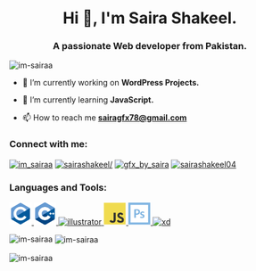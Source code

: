 <h1 align="center">Hi 👋, I'm Saira Shakeel.</h1>
<h3 align="center">A passionate Web developer from Pakistan.</h3>

<p align="left"> <img src="https://komarev.com/ghpvc/?username=im-sairaa&label=Profile%20views&color=0e75b6&style=flat" alt="im-sairaa" /> </p>

- 🔭 I’m currently working on **WordPress Projects.**

- 🌱 I’m currently learning **JavaScript.**

- 📫 How to reach me **sairagfx78@gmail.com**

<h3 align="left">Connect with me:</h3>
<p align="left">
<a href="https://twitter.com/im_sairaa" target="blank"><img align="center" src="https://raw.githubusercontent.com/rahuldkjain/github-profile-readme-generator/master/src/images/icons/Social/twitter.svg" alt="im_sairaa" height="30" width="40" /></a>
<a href="https://linkedin.com/in/sairashakeel/" target="blank"><img align="center" src="https://raw.githubusercontent.com/rahuldkjain/github-profile-readme-generator/master/src/images/icons/Social/linked-in-alt.svg" alt="sairashakeel/" height="30" width="40" /></a>
<a href="https://instagram.com/gfx_by_saira" target="blank"><img align="center" src="https://raw.githubusercontent.com/rahuldkjain/github-profile-readme-generator/master/src/images/icons/Social/instagram.svg" alt="gfx_by_saira" height="30" width="40" /></a>
<a href="https://www.behance.net/sairashakeel04" target="blank"><img align="center" src="https://raw.githubusercontent.com/rahuldkjain/github-profile-readme-generator/master/src/images/icons/Social/behance.svg" alt="sairashakeel04" height="30" width="40" /></a>
</p>

<h3 align="left">Languages and Tools:</h3>
<p align="left"> <a href="https://www.cprogramming.com/" target="_blank" rel="noreferrer"> <img src="https://raw.githubusercontent.com/devicons/devicon/master/icons/c/c-original.svg" alt="c" width="40" height="40"/> </a> <a href="https://www.w3schools.com/cpp/" target="_blank" rel="noreferrer"> <img src="https://raw.githubusercontent.com/devicons/devicon/master/icons/cplusplus/cplusplus-original.svg" alt="cplusplus" width="40" height="40"/> </a> <a href="https://www.adobe.com/in/products/illustrator.html" target="_blank" rel="noreferrer"> <img src="https://www.vectorlogo.zone/logos/adobe_illustrator/adobe_illustrator-icon.svg" alt="illustrator" width="40" height="40"/> </a> <a href="https://developer.mozilla.org/en-US/docs/Web/JavaScript" target="_blank" rel="noreferrer"> <img src="https://raw.githubusercontent.com/devicons/devicon/master/icons/javascript/javascript-original.svg" alt="javascript" width="40" height="40"/> </a> <a href="https://www.photoshop.com/en" target="_blank" rel="noreferrer"> <img src="https://raw.githubusercontent.com/devicons/devicon/master/icons/photoshop/photoshop-line.svg" alt="photoshop" width="40" height="40"/> </a> <a href="https://www.adobe.com/products/xd.html" target="_blank" rel="noreferrer"> <img src="https://cdn.worldvectorlogo.com/logos/adobe-xd.svg" alt="xd" width="40" height="40"/> </a> </p>

<p><img align="left" src="https://github-readme-stats.vercel.app/api/top-langs?username=im-sairaa&show_icons=true&locale=en&layout=compact" alt="im-sairaa" /></p>

<p>&nbsp;<img align="center" src="https://github-readme-stats.vercel.app/api?username=im-sairaa&show_icons=true&locale=en" alt="im-sairaa" /></p>

<p><img align="center" src="https://github-readme-streak-stats.herokuapp.com/?user=im-sairaa&" alt="im-sairaa" /></p>
